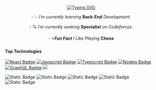 <p align="center">
  <a href="https://git.io/typing-svg">
    <img src="https://readme-typing-svg.demolab.com?font=Play&pause=1000&color=A2F749&center=true&vCenter=true&width=800&lines=Hi,+I'm+Ahmed+Faraj;CS+student+obsessed+with+CP+and+Mathematics;Feel+free+to+explore+my+repos;ahmed@faraj+:~$+cat+readme.md" alt="Typing SVG" />
  </a>
</p>

<p align="center">- 💡 <i>I’m currently learning </i><b>Back-End</b><i> Development.</i></p>
<p align="center">- 🔍 <i>I’m currently seeking </i><b>Specialist</b><i> on Codeforces.</i></p>
<p align="center">- ⚡<i><b>Fun Fact</b> I Like Playing </i><b>Chess</b></p>

#### Top Technologies
[![React Badge](https://img.shields.io/badge/-React-61DBFB?style=for-the-badge&labelColor=black&logo=react&logoColor=61DBFB)](#) [![Javascript Badge](https://img.shields.io/badge/-Javascript-F0DB4F?style=for-the-badge&labelColor=black&logo=javascript&logoColor=F0DB4F)](#) [![Typescript Badge](https://img.shields.io/badge/-Typescript-007acc?style=for-the-badge&labelColor=black&logo=typescript&logoColor=007acc)](#) [![Nodejs Badge](https://img.shields.io/badge/-Nodejs-3C873A?style=for-the-badge&labelColor=black&logo=node.js&logoColor=3C873A)](#) [![GraphQL Badge](https://img.shields.io/badge/-GraphQl-e535ab?style=for-the-badge&labelColor=black&logo=node.js&logoColor=e535ab)](#)
<img src="https://img.shields.io/badge/next.js-%23000000?style=for-the-badge&logo=next.js&logoColor=%23fff&logoSize=%23000000&labelColor=%23000
" />

![Static Badge](https://img.shields.io/badge/C%2B%2B-%2300599C?style=for-the-badge&logo=c%2B%2B&logoColor=%2300599C&labelColor=%23000000)
![Static Badge](https://img.shields.io/badge/next.js-%23000000?style=for-the-badge&logo=next.js&logoColor=%23fff&logoSize=%23000000&labelColor=%23000)
![Static Badge](https://img.shields.io/badge/nginx-%233dff74?style=for-the-badge&logo=nginx&logoColor=%233dff74&labelColor=black)
![Static Badge](https://img.shields.io/badge/mongodb-%236cff6d?style=for-the-badge&logo=mongodb&logoColor=%236cff6d&labelColor=black)
![Static Badge](https://img.shields.io/badge/terraform-%23cb97ff?style=for-the-badge&logo=terraform&logoColor=%23cb97ff&labelColor=black)
